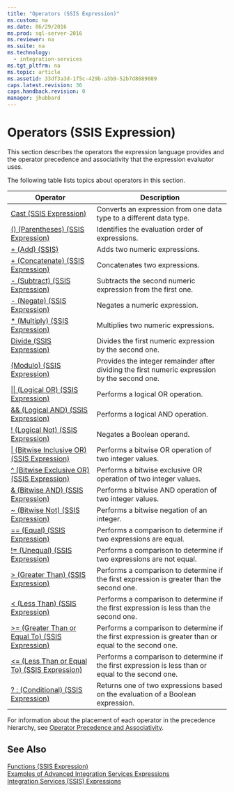 ```yaml
---
title: "Operators (SSIS Expression)"
ms.custom: na
ms.date: 06/29/2016
ms.prod: sql-server-2016
ms.reviewer: na
ms.suite: na
ms.technology: 
  - integration-services
ms.tgt_pltfrm: na
ms.topic: article
ms.assetid: 33df3a3d-1f5c-429b-a3b9-52b7d8689089
caps.latest.revision: 36
caps.handback.revision: 0
manager: jhubbard
---
```

# Operators (SSIS Expression)
This section describes the operators the expression language provides and the operator precedence and associativity that the expression evaluator uses.  
  
 The following table lists topics about operators in this section.  
  
|Operator|Description|  
|--------------|-----------------|  
|[Cast (SSIS Expression)](../../Topics/TopicNameNotContainA/Cast--SSIS-Expression-.md)|Converts an expression from one data type to a different data type.|  
|[() (Parentheses) (SSIS Expression)](../../Topics/TopicNameNotContainA/----Parentheses---SSIS-Expression-.md)|Identifies the evaluation order of expressions.|  
|[+ (Add) (SSIS)](../../Topics/TopicNameNotContainA/---Add---SSIS-.md)|Adds two numeric expressions.|  
|[+ (Concatenate) (SSIS Expression)](../../Topics/TopicNameNotContainA/---Concatenate---SSIS-Expression-.md)|Concatenates two expressions.|  
|[- (Subtract) (SSIS Expression)](../../Topics/TopicNameNotContainA/---Subtract---SSIS-Expression-.md)|Subtracts the second numeric expression from the first one.|  
|[- (Negate) (SSIS Expression)](../../Topics/TopicNameNotContainA/---Negate---SSIS-Expression-.md)|Negates a numeric expression.|  
|[* (Multiply) (SSIS Expression)](../../Topics/TopicNameNotContainA/---Multiply---SSIS-Expression-.md)|Multiplies two numeric expressions.|  
|[Divide (SSIS Expression)](../../Topics/TopicNameNotContainA/Divide--SSIS-Expression-.md)|Divides the first numeric expression by the second one.|  
|[(Modulo) (SSIS Expression)](../../Topics/TopicNameNotContainA/-Modulo---SSIS-Expression-.md)|Provides the integer remainder after dividing the first numeric expression by the second one.|  
|[&#124;&#124; (Logical OR) (SSIS Expression)](../Topic/%7C%7C%20\(Logical%20OR\)%20\(SSIS%20Expression\).md)|Performs a logical OR operation.|  
|[&& (Logical AND) (SSIS Expression)](../../Topics/TopicNameNotContainA/----Logical-AND---SSIS-Expression-.md)|Performs a logical AND operation.|  
|[! (Logical Not) (SSIS Expression)](../../Topics/TopicNameNotContainA/!--Logical-Not---SSIS-Expression-.md)|Negates a Boolean operand.|  
|[&#124; (Bitwise Inclusive OR) (SSIS Expression)](../Topic/%7C%20\(Bitwise%20Inclusive%20OR\)%20\(SSIS%20Expression\).md)|Performs a bitwise OR operation of two integer values.|  
|[^ (Bitwise Exclusive OR) (SSIS Expression)](../Topic/%5E%20\(Bitwise%20Exclusive%20OR\)%20\(SSIS%20Expression\).md)|Performs a bitwise exclusive OR operation of two integer values.|  
|[& (Bitwise AND) (SSIS Expression)](../../Topics/TopicNameNotContainA/---Bitwise-AND---SSIS-Expression-.md)|Performs a bitwise AND operation of two integer values.|  
|[~ (Bitwise Not) (SSIS Expression)](../../Topics/TopicNameNotContainA/~--Bitwise-Not---SSIS-Expression-.md)|Performs a bitwise negation of an integer.|  
|[== (Equal) (SSIS Expression)](../../Topics/TopicNameNotContainA/==--Equal---SSIS-Expression-.md)|Performs a comparison to determine if two expressions are equal.|  
|[!= (Unequal) (SSIS Expression)](../../Topics/TopicNameNotContainA/!=--Unequal---SSIS-Expression-.md)|Performs a comparison to determine if two expressions are not equal.|  
|[> (Greater Than) (SSIS Expression)](../Topic/%3E%20\(Greater%20Than\)%20\(SSIS%20Expression\).md)|Performs a comparison to determine if the first expression is greater than the second one.|  
|[< (Less Than) (SSIS Expression)](../Topic/%3C%20\(Less%20Than\)%20\(SSIS%20Expression\).md)|Performs a comparison to determine if the first expression is less than the second one.|  
|[>= (Greater Than or Equal To) (SSIS Expression)](../Topic/%3E=%20\(Greater%20Than%20or%20Equal%20To\)%20\(SSIS%20Expression\).md)|Performs a comparison to determine if the first expression is greater than or equal to the second one.|  
|[<= (Less Than or Equal To) (SSIS Expression)](../Topic/%3C=%20\(Less%20Than%20or%20Equal%20To\)%20\(SSIS%20Expression\).md)|Performs a comparison to determine if the first expression is less than or equal to the second one.|  
|[? : (Conditional) (SSIS Expression)](../Topic/?%20:%20\(Conditional\)%20\(SSIS%20Expression\).md)|Returns one of two expressions based on the evaluation of a Boolean expression.|  
  
 For information about the placement of each operator in the precedence hierarchy, see [Operator Precedence and Associativity](../../Topics/TopicNameNotContainA/Operator-Precedence-and-Associativity.md).  
  
## See Also  
 [Functions (SSIS Expression)](../../Topics/TopicNameNotContainA/Functions--SSIS-Expression-.md)   
 [Examples of Advanced Integration Services Expressions](../../Topics/TopicNameNotContainA/Examples-of-Advanced-Integration-Services-Expressions.md)   
 [Integration Services (SSIS) Expressions](../../Topics/TopicNameNotContainA/Integration-Services--SSIS--Expressions.md)